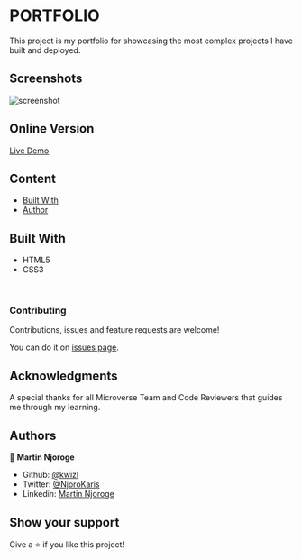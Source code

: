 # PORTFOLIO

This project is my portfolio for showcasing the most complex projects I have built and deployed.

## Screenshots

![screenshot](./dist/img/screenshot.png)


## Online Version
 [Live Demo ](https://kwizl.github.io/portfolio-webpage/)

## Content

* [Built With](#built-with)
* [Author](#author)

## Built With

- HTML5
- CSS3

<br>

### Contributing

Contributions, issues and feature requests are welcome!

You can do it on [issues page](issues/).

## Acknowledgments

A special thanks for all Microverse Team and Code Reviewers that guides me through my learning.

## Authors

👤 **Martin Njoroge**

- Github: [@kwizl](https://github.com/kwizl)
- Twitter: [@NjoroKaris](https://twitter.com/NjoroKaris)
- Linkedin: [Martin Njoroge](https://www.linkedin.com/in/martin-kariuki-njoroge/)

## Show your support

Give a ⭐️ if you like this project!
